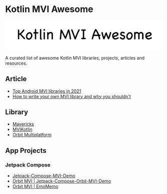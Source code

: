 # Kotlin MVI Awesome

![](resource/Kotlin-MVI-Awesome.png)

A curated list of awesome Kotlin MVI libraries, projects, articles and resources.

## Article

- [Top Android MVI libraries in 2021
](https://appmattus.medium.com/top-android-mvi-libraries-in-2021-de1afe890f27)
- [How to write your own MVI library and why you shouldn't](https://www.youtube.com/watch?v=E6obYmkkdko)

## Library

- [Mavericks](https://github.com/airbnb/mavericks)
- [MVIKotlin](https://github.com/badoo/MVIKotlin)
- [Orbit Multiplatform](https://github.com/orbit-mvi/orbit-mvi)

## App Projects

### Jetpack Compose

- [Jetpack-Compose-MVI-Demo](https://github.com/RivuChk/Jetpack-Compose-MVI-Demo)
- [Orbit MVI | Jetpack-Compose-Orbit-MVI-Demo](https://github.com/kaleidot725/Jetpack-Compose-Orbit-MVI-Demo)
- [Orbit MVI | EmoMemo](https://github.com/kaleidot725/EmoMemo)
